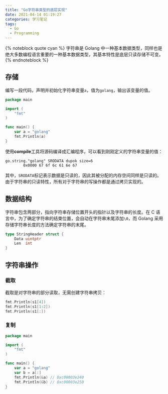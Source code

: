 ```yaml
---
title: "Go字符串类型的底层实现"
date: 2021-04-14 01:19:27
categories: 学习笔记
tags:
  - Go
  - Programming
---
```


{% noteblock quote cyan %}
字符串是 Golang 中一种基本数据类型，同样也是绝大多数编程语言重要的一种基本数据类型，其基本特性是底层只读存储不可变。
{% endnoteblock %}

<!-- more -->

## 存储

编写一段代码，声明并初始化字符串变量`a`，值为`golang`，输出该变量的值。

```go
package main

import (
	"fmt"
)

func main() {
	var a = "golang"
	fmt.Println(a)
}
```

使用**compile**工具将源码编译成汇编程序，可以看到刚刚定义的字符串变量的值：

```assembly
go.string."golang" SRODATA dupok size=6
        0x0000 67 6f 6c 61 6e 67
```

其中，`SRODATA`标记表示数据是只读的，因此其被分配的内存空间同样是只读的。由于字符串的只读特性，所有对于字符串的写操作都是通过拷贝实现的。

## 数据结构

字符串包含两部分，指向字符串存储位置开头的指针以及字符串的长度。在 C 语言中，为了确定字符串的结束位置，会自动在字符串末尾添加`\0`，而 Golang 采用存储字符串长度的方法确定字符串的末尾。

```go
type StringHeader struct {
	Data uintptr
	Len  int
}
```

## 字符串操作

### 截取

截取是对字符串的部分读取，无需创建字符串拷贝：

```go
fmt.Println(s1[4])
fmt.Println(s1[1:2])
fmt.Println(s1[:])
```

### 复制

```go
package main

import (
	"fmt"
)

func main() {
	var a = "golang"
	var b = a[:]
	fmt.Println(&a)	// 0xc00003e240
	fmt.Println(&b)	// 0xc00003e250
}
```
